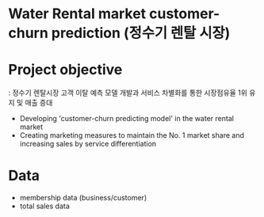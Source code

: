 # Water Rental market customer-churn prediction (정수기 렌탈 시장)

# Project objective 
 : 정수기 렌탈시장 고객 이탈 예측 모델 개발과 서비스 차별화를 통한 시장점유율 1위 유지 및 매출 증대
- Developing 'customer-churn predicting model' in the water rental market
- Creating marketing measures to maintain the No. 1 market share and increasing sales by service differentiation  

# Data
- membership data (business/customer)
- total sales data 
